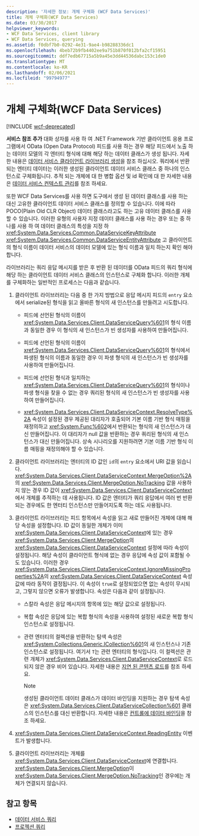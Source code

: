 ```yaml
---
description: '자세한 정보: 개체 구체화 (WCF Data Services)'
title: 개체 구체화(WCF Data Services)
ms.date: 03/30/2017
helpviewer_keywords:
- WCF Data Services, client library
- WCF Data Services, querying
ms.assetid: f0dbf7b0-0292-4e31-9ae4-b98288336dc1
ms.openlocfilehash: 4beb72b9fb4402ee9a751b870f012bfa2cf15951
ms.sourcegitcommit: ddf7edb67715a5b9a45e3dd44536dabc153c1de0
ms.translationtype: MT
ms.contentlocale: ko-KR
ms.lasthandoff: 02/06/2021
ms.locfileid: "99794977"
---
```

# <a name="object-materialization-wcf-data-services"></a>개체 구체화(WCF Data Services)

[!INCLUDE [wcf-deprecated](~/includes/wcf-deprecated.md)]

**서비스 참조 추가** 대화 상자를 사용 하 여 .NET Framework 기반 클라이언트 응용 프로그램에서 OData (Open Data Protocol) 피드를 사용 하는 경우 해당 피드에서 노출 하는 데이터 모델의 각 엔터티 형식에 대해 해당 하는 데이터 클래스가 생성 됩니다. 자세한 내용은 [데이터 서비스 클라이언트 라이브러리 생성](generating-the-data-service-client-library-wcf-data-services.md)을 참조 하십시오. 쿼리에서 반환되는 엔터티 데이터는 이러한 생성된 클라이언트 데이터 서비스 클래스 중 하나의 인스턴스로 구체화됩니다. 추적 되는 개체에 대 한 병합 옵션 및 id 확인에 대 한 자세한 내용은 [데이터 서비스 컨텍스트 관리](managing-the-data-service-context-wcf-data-services.md)를 참조 하세요.

또한 WCF Data Services를 사용 하면 도구에서 생성 된 데이터 클래스를 사용 하는 대신 고유한 클라이언트 데이터 서비스 클래스를 정의할 수 있습니다. 이에 따라 POCO(Plain Old CLR Object) 데이터 클래스라고도 하는 고유 데이터 클래스를 사용할 수 있습니다. 이러한 유형의 사용자 지정 데이터 클래스를 사용 하는 경우 또는 중 하나를 사용 하 여 데이터 클래스의 특성을 지정 하 <xref:System.Data.Services.Common.DataServiceKeyAttribute> <xref:System.Data.Services.Common.DataServiceEntityAttribute> 고 클라이언트의 형식 이름이 데이터 서비스의 데이터 모델에 있는 형식 이름과 일치 하는지 확인 해야 합니다.

라이브러리는 쿼리 응답 메시지를 받은 후 반환 된 데이터를 OData 피드의 쿼리 형식에 해당 하는 클라이언트 데이터 서비스 클래스의 인스턴스로 구체화 합니다. 이러한 개체를 구체화하는 일반적인 프로세스는 다음과 같습니다.

1. 클라이언트 라이브러리는 다음 중 한 가지 방법으로 응답 메시지 피드의 `entry` 요소에서 serialize된 형식을 읽고 올바른 형식의 새 인스턴스를 만들려고 시도합니다.

    - 피드에 선언된 형식의 이름이 <xref:System.Data.Services.Client.DataServiceQuery%601>의 형식 이름과 동일한 경우 이 형식의 새 인스턴스가 빈 생성자를 사용하여 만들어집니다.

    - 피드에 선언된 형식의 이름이 <xref:System.Data.Services.Client.DataServiceQuery%601>의 형식에서 파생된 형식의 이름과 동일한 경우 이 파생 형식의 새 인스턴스가 빈 생성자를 사용하여 만들어집니다.

    - 피드에 선언된 형식과 일치하는 <xref:System.Data.Services.Client.DataServiceQuery%601>의 형식이나 파생 형식을 찾을 수 없는 경우 쿼리된 형식의 새 인스턴스가 빈 생성자를 사용하여 만들어집니다.

    - <xref:System.Data.Services.Client.DataServiceContext.ResolveType%2A> 속성이 설정된 경우 제공된 대리자가 호출되어 기본 이름 기반 형식 매핑을 재정의하고 <xref:System.Func%602>에서 반환되는 형식의 새 인스턴스가 대신 만들어집니다. 이 대리자가 null 값을 반환하는 경우 쿼리된 형식의 새 인스턴스가 대신 만들어집니다. 상속 시나리오를 지원하려면 기본 이름 기반 형식 이름 매핑을 재정의해야 할 수 있습니다.

2. 클라이언트 라이브러리는 엔터티의 ID 값인 `id`의 `entry` 요소에서 URI 값을 읽습니다. <xref:System.Data.Services.Client.DataServiceContext.MergeOption%2A>의 <xref:System.Data.Services.Client.MergeOption.NoTracking> 값을 사용하지 않는 경우 ID 값이 <xref:System.Data.Services.Client.DataServiceContext>에서 개체를 추적하는 데 사용됩니다. ID 값은 엔터티가 쿼리 응답에서 여러 번 반환되는 경우에도 한 엔터티 인스턴스만 만들어지도록 하는 데도 사용됩니다.

3. 클라이언트 라이브러리는 피드 항목에서 속성을 읽고 새로 만들어진 개체에 대해 해당 속성을 설정합니다. ID 값이 동일한 개체가 이미 <xref:System.Data.Services.Client.DataServiceContext>에 있는 경우 <xref:System.Data.Services.Client.MergeOption>의 <xref:System.Data.Services.Client.DataServiceContext> 설정에 따라 속성이 설정됩니다. 해당 속성이 클라이언트 형식에 없는 경우 응답에 속성 값이 포함될 수도 있습니다. 이러한 경우 <xref:System.Data.Services.Client.DataServiceContext.IgnoreMissingProperties%2A>의 <xref:System.Data.Services.Client.DataServiceContext> 속성 값에 따라 동작이 결정됩니다. 이 속성이 `true`로 설정되었으면 없는 속성이 무시되고, 그렇지 않으면 오류가 발생합니다. 속성은 다음과 같이 설정됩니다.

    - 스칼라 속성은 응답 메시지의 항목에 있는 해당 값으로 설정됩니다.

    - 복합 속성은 응답에 있는 복합 형식의 속성을 사용하여 설정된 새로운 복합 형식 인스턴스로 설정됩니다.

    - 관련 엔터티의 컬렉션을 반환하는 탐색 속성은 <xref:System.Collections.Generic.ICollection%601>의 새 인스턴스나 기존 인스턴스로 설정됩니다. 여기서 `T`는 관련 엔터티의 형식입니다. 이 컬렉션은 관련 개체가 <xref:System.Data.Services.Client.DataServiceContext>로 로드되지 않은 경우 비어 있습니다. 자세한 내용은 [지연 된 콘텐츠 로드](loading-deferred-content-wcf-data-services.md)를 참조 하세요.

      > [!NOTE]
      > 생성된 클라이언트 데이터 클래스가 데이터 바인딩을 지원하는 경우 탐색 속성은 <xref:System.Data.Services.Client.DataServiceCollection%601> 클래스의 인스턴스를 대신 반환합니다. 자세한 내용은 [컨트롤에 데이터 바인딩](binding-data-to-controls-wcf-data-services.md)을 참조 하세요.

4. <xref:System.Data.Services.Client.DataServiceContext.ReadingEntity> 이벤트가 발생합니다.

5. 클라이언트 라이브러리는 개체를 <xref:System.Data.Services.Client.DataServiceContext>에 연결합니다. <xref:System.Data.Services.Client.MergeOption>이 <xref:System.Data.Services.Client.MergeOption.NoTracking>인 경우에는 개체가 연결되지 않습니다.

## <a name="see-also"></a>참고 항목

- [데이터 서비스 쿼리](querying-the-data-service-wcf-data-services.md)
- [프로젝션 쿼리](query-projections-wcf-data-services.md)
